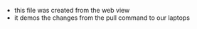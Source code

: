 - this file was created from the web view
- it demos the changes from the pull command to our laptops
